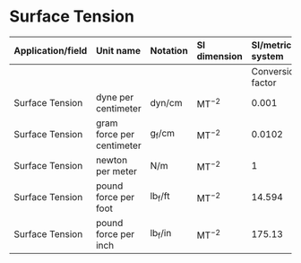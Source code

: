 # Surface Tension

| Application/field | Unit name | Notation | SI dimension | SI/metric system |  | English/US system |  |
| :--- | :--- | :--- | :--- | :--- | :--- | :--- | :--- |
|  |  |  |  | Conversion factor | Unit | Conversion factor | Unit |
| Surface Tension | dyne per centimeter | dyn/cm | $\mathrm{MT}^{-2}$ | 0.001 | N/m | 6.8522E-05 | $\mathrm{lb}_{\mathrm{f}} / \mathrm{ft}$ |
| Surface Tension | gram force per centimeter | $\mathrm{g}_{\mathrm{f}} / \mathrm{cm}$ | $\mathrm{MT}^{-2}$ | 0.0102 | N/m | $6.9892 \mathrm{E}-04$ | $\mathrm{lb}_{\mathrm{f}} / \mathrm{ft}$ |
| Surface Tension | newton per meter | N/m | $\mathrm{MT}^{-2}$ | 1 | N/m | 0.068522 | $\mathrm{lb}_{\mathrm{f}} / \mathrm{ft}$ |
| Surface Tension | pound force per foot | $\mathrm{lb}_{\mathrm{f}} / \mathrm{ft}$ | $\mathrm{MT}^{-2}$ | 14.594 | N/m | 1 | $\mathrm{lb}_{\mathrm{f}} / \mathrm{ft}$ |
| Surface Tension | pound force per inch | $\mathrm{lb}_{\mathrm{f}} / \mathrm{in}$ | $\mathrm{MT}^{-2}$ | 175.13 | N/m | 12 | $\mathrm{lb}_{\mathrm{f}} / \mathrm{ft}$ |
